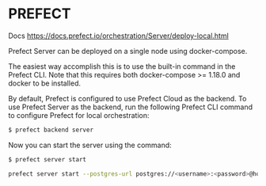 # PREFECT

Docs https://docs.prefect.io/orchestration/Server/deploy-local.html

Prefect Server can be deployed on a single node using docker-compose.

The easiest way accomplish this is to use the built-in command in the Prefect CLI. Note that this requires both docker-compose >= 1.18.0 and docker to be installed.

By default, Prefect is configured to use Prefect Cloud as the backend. To use Prefect Server as the backend, run the following Prefect CLI command to configure Prefect for local orchestration:
``` bash
$ prefect backend server
```     
Now you can start the server using the command:
``` bash
$ prefect server start
```
``` bash
prefect server start --postgres-url postgres://<username>:<password>@hostname:<port>/<dbname>
```

